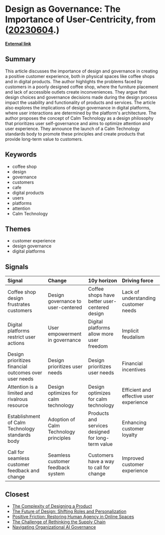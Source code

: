 # __Design as Governance: The Importance of User-Centricity__, from ([20230604](https://kghosh.substack.com/p/20230604).)

__[External link](https://www.doc.cc/articles/how-design-is-governance?utm_source=substack&utm_medium=email)__



## Summary

This article discusses the importance of design and governance in creating a positive customer experience, both in physical spaces like coffee shops and in digital products. The author highlights the problems faced by customers in a poorly designed coffee shop, where the furniture placement and lack of accessible outlets create inconveniences. They argue that design choices and governance decisions made during the design process impact the usability and functionality of products and services. The article also explores the implications of design governance in digital platforms, where user interactions are determined by the platform's architecture. The author proposes the concept of Calm Technology as a design philosophy that prioritizes user self-governance and aims to optimize attention and user experience. They announce the launch of a Calm Technology standards body to promote these principles and create products that provide long-term value to customers.

## Keywords

* coffee shop
* design
* governance
* customers
* cafe
* digital products
* users
* platforms
* attention
* Calm Technology

## Themes

* customer experience
* design governance
* digital platforms

## Signals

| Signal                                                | Change                                 | 10y horizon                                        | Driving force                           |
|:------------------------------------------------------|:---------------------------------------|:---------------------------------------------------|:----------------------------------------|
| Coffee shop design frustrates customers               | Design governance to user-centered     | Coffee shops have better user-centered design      | Lack of understanding customer needs    |
| Digital platforms restrict user actions               | User empowerment in governance         | Digital platforms allow more user freedom          | Implicit feudalism                      |
| Design prioritizes financial outcomes over user needs | Design prioritizes user needs          | Design prioritizes user needs                      | Financial incentives                    |
| Attention is a limited and rivalrous resource         | Design optimizes for calm technology   | Design optimizes for calm technology               | Efficient and effective user experience |
| Establishment of Calm Technology standards body       | Adoption of Calm Technology principles | Products and services designed for long-term value | Enhancing customer loyalty              |
| Call for seamless customer feedback and change        | Seamless customer feedback system      | Customers have a way to call for change            | Improved customer experience            |

## Closest

* [The Complexity of Designing a Product](e7f06e98059e0e8ed4f95bb326e60e1c)
* [The Future of Design: Shifting Roles and Personalization](ece4f1f782525a6ae341e9d4c9df3533)
* [Positive Friction: Restoring Human Agency in Online Spaces](c6357a8ef791346fab1c951e0773476f)
* [The Challenge of Rethinking the Supply Chain](fa27e27bdec01712d582ab0f61c95bac)
* [Navigating Organizational AI Governance](fab122d29aed97045e0cc1ea77bdef44)
